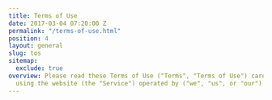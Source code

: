 ```yaml
---
title: Terms of Use
date: 2017-03-04 07:20:00 Z
permalink: "/terms-of-use.html"
position: 4
layout: general
slug: tos
sitemap:
  exclude: true
overview: Please read these Terms of Use ("Terms", "Terms of Use") carefully before
  using the website (the "Service") operated by ("we", "us", or "our").
---
```



